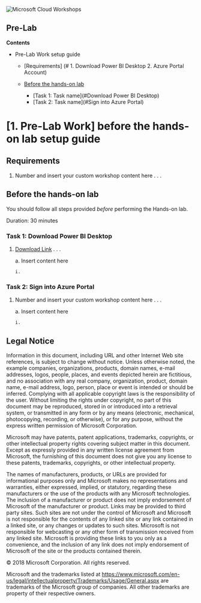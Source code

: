 ![](https://github.com/Microsoft/MCW-Template-Cloud-Workshop/raw/master/Media/ms-cloud-workshop.png "Microsoft Cloud Workshops")

## Pre-Lab


**Contents**

<!-- TOC -->

- Pre-Lab Work setup guide
    - [Requirements] (# 1. Download Power BI Desktop 2. Azure Portal Account)
   
    - [Before the hands-on lab](#before-the-hands-on-lab)
        - [Task 1: Task name](#Download Power BI Desktop)
        - [Task 2: Task name](#Sign into Azure Portal)

<!-- /TOC -->


# \[1. Pre-Lab Work\] before the hands-on lab setup guide 

## Requirements

1.  Number and insert your custom workshop content here . . . 

## Before the hands-on lab

You should follow all steps provided *before* performing the Hands-on lab.

Duration: 30 minutes

### Task 1: Download Power BI Desktop

1.  [Download Link](https://go.microsoft.com/fwlink/?LinkID=521662) . . . 

    a.  Insert content here

        i.  

### Task 2: Sign into Azure Portal

1.  Number and insert your custom workshop content here . . . 

    a.  Insert content here

        i.  




## Legal Notice



Information in this document, including URL and other Internet Web site references, is subject to change without notice. Unless otherwise noted, the example companies, organizations, products, domain names, e-mail addresses, logos, people, places, and events depicted herein are fictitious, and no association with any real company, organization, product, domain name, e-mail address, logo, person, place or event is intended or should be inferred. Complying with all applicable copyright laws is the responsibility of the user. Without limiting the rights under copyright, no part of this document may be reproduced, stored in or introduced into a retrieval system, or transmitted in any form or by any means (electronic, mechanical, photocopying, recording, or otherwise), or for any purpose, without the express written permission of Microsoft Corporation.

Microsoft may have patents, patent applications, trademarks, copyrights, or other intellectual property rights covering subject matter in this document. Except as expressly provided in any written license agreement from Microsoft, the furnishing of this document does not give you any license to these patents, trademarks, copyrights, or other intellectual property.

The names of manufacturers, products, or URLs are provided for informational purposes only and Microsoft makes no representations and warranties, either expressed, implied, or statutory, regarding these manufacturers or the use of the products with any Microsoft technologies. The inclusion of a manufacturer or product does not imply endorsement of Microsoft of the manufacturer or product. Links may be provided to third party sites. Such sites are not under the control of Microsoft and Microsoft is not responsible for the contents of any linked site or any link contained in a linked site, or any changes or updates to such sites. Microsoft is not responsible for webcasting or any other form of transmission received from any linked site. Microsoft is providing these links to you only as a convenience, and the inclusion of any link does not imply endorsement of Microsoft of the site or the products contained therein.

© 2018 Microsoft Corporation. All rights reserved.

Microsoft and the trademarks listed at <https://www.microsoft.com/en-us/legal/intellectualproperty/Trademarks/Usage/General.aspx> are trademarks of the Microsoft group of companies. All other trademarks are property of their respective owners.
